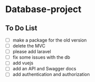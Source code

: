 # Database-project

## To Do List
- [ ] make a package for the old version
- [ ] delete the MVC 
- [ ] please add laravel
- [ ] fix some issues with the db
- [ ] add vuejs
- [ ] add an API and Swagger docs
- [ ] add authentication and authorization
